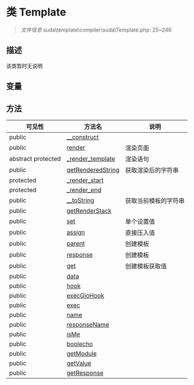 #  类 Template

> *文件信息* suda\template\compiler\suda\Template.php: 25~246



## 描述

该类暂时无说明


## 变量


## 方法


| 可见性 | 方法名 | 说明 |
|--------|-------|------|
| public |[__construct](Template/__construct.md) |  |
| public |[render](Template/render.md) | 渲染页面 |
|abstract protected |[_render_template](Template/_render_template.md) | 渲染语句 |
| public |[getRenderedString](Template/getRenderedString.md) | 获取渲染后的字符串 |
| protected |[_render_start](Template/_render_start.md) |  |
| protected |[_render_end](Template/_render_end.md) |  |
| public |[__toString](Template/__toString.md) | 获取当前模板的字符串 |
| public |[getRenderStack](Template/getRenderStack.md) |  |
| public |[set](Template/set.md) | 单个设置值 |
| public |[assign](Template/assign.md) | 直接压入值 |
| public |[parent](Template/parent.md) | 创建模板 |
| public |[response](Template/response.md) | 创建模板 |
| public |[get](Template/get.md) | 创建模板获取值 |
| public |[data](Template/data.md) |  |
| public |[hook](Template/hook.md) |  |
| public |[execGloHook](Template/execGloHook.md) |  |
| public |[exec](Template/exec.md) |  |
| public |[name](Template/name.md) |  |
| public |[responseName](Template/responseName.md) |  |
| public |[isMe](Template/isMe.md) |  |
| public |[boolecho](Template/boolecho.md) |  |
| public |[getModule](Template/getModule.md) |  |
| public |[getValue](Template/getValue.md) |  |
| public |[getResponse](Template/getResponse.md) |  |
